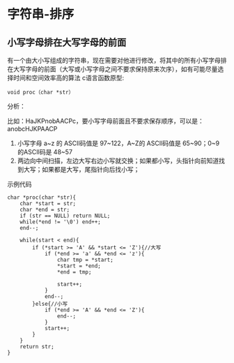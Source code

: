 # 字符串-排序




## 小写字母排在大写字母的前面

有一个由大小写组成的字符串，现在需要对他进行修改，将其中的所有小写字母排在大写字母的前面（大写或小写字母之间不要求保持原来次序），如有可能尽量选择时间和空间效率高的算法 c语言函数原型:

```
void proc（char *str） 
```
分析： 

比如：HaJKPnobAACPc，要小写字母前面且不要求保存顺序，可以是：anobcHJKPAACP 

1. 小写字母 a~z  的 ASCII码值是 97~122，A~Z的 ASCII码值是 65~90；0~9 的ASCII码是 48~57
2. 两边向中间扫描，左边大写右边小写就交换；如果都小写，头指针向前知道找到大写；如果都是大写，尾指针向后找小写；


示例代码

```
char *proc(char *str){
	char *start = str;
	char *end = str;
	if (str == NULL) return NULL;
	while(*end != '\0') end++;
	end--;

	while(start < end){
		if (*start >= 'A' && *start <= 'Z'){//大写
			if (*end >= 'a' && *end <= 'z'){
				char tmp = *start;
				*start = *end;
				*end = tmp;

				start++;
			}
			end--;
		}else{//小写
			if (*end >= 'A' && *end <= 'Z'){
				end--;
			}
			start++;
		}
	}	
	return str;
}
```




